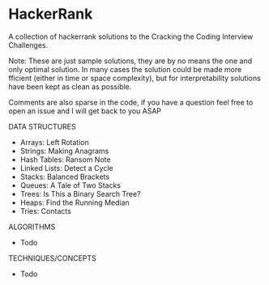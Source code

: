 # HackerRank

A collection of hackerrank solutions to the Cracking the Coding Interview Challenges.

Note: These are just sample solutions, they are by no means the one and only optimal solution.
In many cases the solution could be made more fficient (either in time or space complexity), but 
for interpretability solutions have been kept as clean as possible. 

Comments are also sparse in the code, if you have a question feel free to open an issue and I will
get back to you ASAP

DATA STRUCTURES

- Arrays: Left Rotation
- Strings: Making Anagrams
- Hash Tables: Ransom Note
- Linked Lists: Detect a Cycle
- Stacks: Balanced Brackets
- Queues: A Tale of Two Stacks
- Trees: Is This a Binary Search Tree?
- Heaps: Find the Running Median
- Tries: Contacts

ALGORITHMS

 - Todo

TECHNIQUES/CONCEPTS

 - Todo
